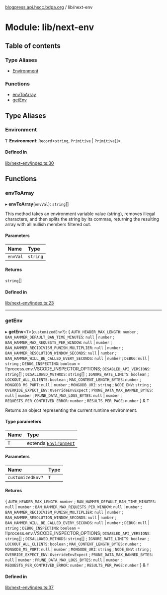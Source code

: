 [blogpress.api.hscc.bdpa.org](../README.md) / lib/next-env

# Module: lib/next-env

## Table of contents

### Type Aliases

- [Environment](lib_next_env.md#environment)

### Functions

- [envToArray](lib_next_env.md#envtoarray)
- [getEnv](lib_next_env.md#getenv)

## Type Aliases

### Environment

Ƭ **Environment**: `Record`<`string`, `Primitive` \| `Primitive`[]\>

#### Defined in

[lib/next-env/index.ts:30](https://github.com/nhscc/blogpress.api.hscc.bdpa.org/blob/764312e/lib/next-env/index.ts#L30)

## Functions

### envToArray

▸ **envToArray**(`envVal`): `string`[]

This method takes an environment variable value (string), removes illegal
characters, and then splits the string by its commas, returning the resulting
array with all nullish members filtered out.

#### Parameters

| Name | Type |
| :------ | :------ |
| `envVal` | `string` |

#### Returns

`string`[]

#### Defined in

[lib/next-env/index.ts:23](https://github.com/nhscc/blogpress.api.hscc.bdpa.org/blob/764312e/lib/next-env/index.ts#L23)

___

### getEnv

▸ **getEnv**<`T`\>(`customizedEnv?`): { `AUTH_HEADER_MAX_LENGTH`: `number` ; `BAN_HAMMER_DEFAULT_BAN_TIME_MINUTES`: ``null`` \| `number` ; `BAN_HAMMER_MAX_REQUESTS_PER_WINDOW`: ``null`` \| `number` ; `BAN_HAMMER_RECIDIVISM_PUNISH_MULTIPLIER`: ``null`` \| `number` ; `BAN_HAMMER_RESOLUTION_WINDOW_SECONDS`: ``null`` \| `number` ; `BAN_HAMMER_WILL_BE_CALLED_EVERY_SECONDS`: ``null`` \| `number` ; `DEBUG`: ``null`` \| `string` ; `DEBUG_INSPECTING`: `boolean` = !!process.env.VSCODE\_INSPECTOR\_OPTIONS; `DISABLED_API_VERSIONS`: `string`[] ; `DISALLOWED_METHODS`: `string`[] ; `IGNORE_RATE_LIMITS`: `boolean` ; `LOCKOUT_ALL_CLIENTS`: `boolean` ; `MAX_CONTENT_LENGTH_BYTES`: `number` ; `MONGODB_MS_PORT`: ``null`` \| `number` ; `MONGODB_URI`: `string` ; `NODE_ENV`: `string` ; `OVERRIDE_EXPECT_ENV`: `OverrideEnvExpect` ; `PRUNE_DATA_MAX_BANNED_BYTES`: ``null`` \| `number` ; `PRUNE_DATA_MAX_LOGS_BYTES`: ``null`` \| `number` ; `REQUESTS_PER_CONTRIVED_ERROR`: `number` ; `RESULTS_PER_PAGE`: `number`  } & `T`

Returns an object representing the current runtime environment.

#### Type parameters

| Name | Type |
| :------ | :------ |
| `T` | extends [`Environment`](lib_next_env.md#environment) |

#### Parameters

| Name | Type |
| :------ | :------ |
| `customizedEnv?` | `T` |

#### Returns

{ `AUTH_HEADER_MAX_LENGTH`: `number` ; `BAN_HAMMER_DEFAULT_BAN_TIME_MINUTES`: ``null`` \| `number` ; `BAN_HAMMER_MAX_REQUESTS_PER_WINDOW`: ``null`` \| `number` ; `BAN_HAMMER_RECIDIVISM_PUNISH_MULTIPLIER`: ``null`` \| `number` ; `BAN_HAMMER_RESOLUTION_WINDOW_SECONDS`: ``null`` \| `number` ; `BAN_HAMMER_WILL_BE_CALLED_EVERY_SECONDS`: ``null`` \| `number` ; `DEBUG`: ``null`` \| `string` ; `DEBUG_INSPECTING`: `boolean` = !!process.env.VSCODE\_INSPECTOR\_OPTIONS; `DISABLED_API_VERSIONS`: `string`[] ; `DISALLOWED_METHODS`: `string`[] ; `IGNORE_RATE_LIMITS`: `boolean` ; `LOCKOUT_ALL_CLIENTS`: `boolean` ; `MAX_CONTENT_LENGTH_BYTES`: `number` ; `MONGODB_MS_PORT`: ``null`` \| `number` ; `MONGODB_URI`: `string` ; `NODE_ENV`: `string` ; `OVERRIDE_EXPECT_ENV`: `OverrideEnvExpect` ; `PRUNE_DATA_MAX_BANNED_BYTES`: ``null`` \| `number` ; `PRUNE_DATA_MAX_LOGS_BYTES`: ``null`` \| `number` ; `REQUESTS_PER_CONTRIVED_ERROR`: `number` ; `RESULTS_PER_PAGE`: `number`  } & `T`

#### Defined in

[lib/next-env/index.ts:37](https://github.com/nhscc/blogpress.api.hscc.bdpa.org/blob/764312e/lib/next-env/index.ts#L37)
